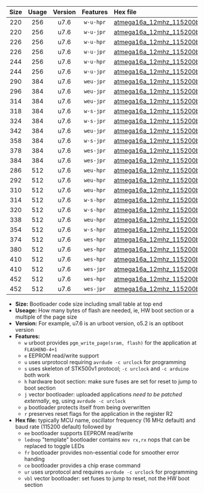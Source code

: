 |Size|Usage|Version|Features|Hex file|
|:-:|:-:|:-:|:-:|:--|
|220|256|u7.6|`w-u-hpr`|[atmega16a_12mhz_115200bps_ur.hex](https://raw.githubusercontent.com/stefanrueger/urboot/main//atmega16a_12mhz_115200bps_ur.hex)|
|220|256|u7.6|`w-u-jpr`|[atmega16a_12mhz_115200bps_ur_vbl.hex](https://raw.githubusercontent.com/stefanrueger/urboot/main//atmega16a_12mhz_115200bps_ur_vbl.hex)|
|226|256|u7.6|`w-u-hpr`|[atmega16a_12mhz_115200bps_lednop_ur.hex](https://raw.githubusercontent.com/stefanrueger/urboot/main//atmega16a_12mhz_115200bps_lednop_ur.hex)|
|226|256|u7.6|`w-u-jpr`|[atmega16a_12mhz_115200bps_lednop_ur_vbl.hex](https://raw.githubusercontent.com/stefanrueger/urboot/main//atmega16a_12mhz_115200bps_lednop_ur_vbl.hex)|
|244|256|u7.6|`w-u-hpr`|[atmega16a_12mhz_115200bps_lednop_fr_ur.hex](https://raw.githubusercontent.com/stefanrueger/urboot/main//atmega16a_12mhz_115200bps_lednop_fr_ur.hex)|
|244|256|u7.6|`w-u-jpr`|[atmega16a_12mhz_115200bps_lednop_fr_ur_vbl.hex](https://raw.githubusercontent.com/stefanrueger/urboot/main//atmega16a_12mhz_115200bps_lednop_fr_ur_vbl.hex)|
|290|384|u7.6|`weu-jpr`|[atmega16a_12mhz_115200bps_ee_ur_vbl.hex](https://raw.githubusercontent.com/stefanrueger/urboot/main//atmega16a_12mhz_115200bps_ee_ur_vbl.hex)|
|296|384|u7.6|`weu-jpr`|[atmega16a_12mhz_115200bps_ee_lednop_ur_vbl.hex](https://raw.githubusercontent.com/stefanrueger/urboot/main//atmega16a_12mhz_115200bps_ee_lednop_ur_vbl.hex)|
|314|384|u7.6|`weu-jpr`|[atmega16a_12mhz_115200bps_ee_lednop_fr_ur_vbl.hex](https://raw.githubusercontent.com/stefanrueger/urboot/main//atmega16a_12mhz_115200bps_ee_lednop_fr_ur_vbl.hex)|
|318|384|u7.6|`w-s-jpr`|[atmega16a_12mhz_115200bps_vbl.hex](https://raw.githubusercontent.com/stefanrueger/urboot/main//atmega16a_12mhz_115200bps_vbl.hex)|
|324|384|u7.6|`w-s-jpr`|[atmega16a_12mhz_115200bps_lednop_vbl.hex](https://raw.githubusercontent.com/stefanrueger/urboot/main//atmega16a_12mhz_115200bps_lednop_vbl.hex)|
|342|384|u7.6|`weu-jpr`|[atmega16a_12mhz_115200bps_ee_lednop_fr_ce_ur_vbl.hex](https://raw.githubusercontent.com/stefanrueger/urboot/main//atmega16a_12mhz_115200bps_ee_lednop_fr_ce_ur_vbl.hex)|
|358|384|u7.6|`w-s-jpr`|[atmega16a_12mhz_115200bps_lednop_fr_vbl.hex](https://raw.githubusercontent.com/stefanrueger/urboot/main//atmega16a_12mhz_115200bps_lednop_fr_vbl.hex)|
|378|384|u7.6|`wes-jpr`|[atmega16a_12mhz_115200bps_ee_vbl.hex](https://raw.githubusercontent.com/stefanrueger/urboot/main//atmega16a_12mhz_115200bps_ee_vbl.hex)|
|384|384|u7.6|`wes-jpr`|[atmega16a_12mhz_115200bps_ee_lednop_vbl.hex](https://raw.githubusercontent.com/stefanrueger/urboot/main//atmega16a_12mhz_115200bps_ee_lednop_vbl.hex)|
|286|512|u7.6|`weu-hpr`|[atmega16a_12mhz_115200bps_ee_ur.hex](https://raw.githubusercontent.com/stefanrueger/urboot/main//atmega16a_12mhz_115200bps_ee_ur.hex)|
|292|512|u7.6|`weu-hpr`|[atmega16a_12mhz_115200bps_ee_lednop_ur.hex](https://raw.githubusercontent.com/stefanrueger/urboot/main//atmega16a_12mhz_115200bps_ee_lednop_ur.hex)|
|310|512|u7.6|`weu-hpr`|[atmega16a_12mhz_115200bps_ee_lednop_fr_ur.hex](https://raw.githubusercontent.com/stefanrueger/urboot/main//atmega16a_12mhz_115200bps_ee_lednop_fr_ur.hex)|
|314|512|u7.6|`w-s-hpr`|[atmega16a_12mhz_115200bps.hex](https://raw.githubusercontent.com/stefanrueger/urboot/main//atmega16a_12mhz_115200bps.hex)|
|320|512|u7.6|`w-s-hpr`|[atmega16a_12mhz_115200bps_lednop.hex](https://raw.githubusercontent.com/stefanrueger/urboot/main//atmega16a_12mhz_115200bps_lednop.hex)|
|338|512|u7.6|`weu-hpr`|[atmega16a_12mhz_115200bps_ee_lednop_fr_ce_ur.hex](https://raw.githubusercontent.com/stefanrueger/urboot/main//atmega16a_12mhz_115200bps_ee_lednop_fr_ce_ur.hex)|
|354|512|u7.6|`w-s-hpr`|[atmega16a_12mhz_115200bps_lednop_fr.hex](https://raw.githubusercontent.com/stefanrueger/urboot/main//atmega16a_12mhz_115200bps_lednop_fr.hex)|
|374|512|u7.6|`wes-hpr`|[atmega16a_12mhz_115200bps_ee.hex](https://raw.githubusercontent.com/stefanrueger/urboot/main//atmega16a_12mhz_115200bps_ee.hex)|
|380|512|u7.6|`wes-hpr`|[atmega16a_12mhz_115200bps_ee_lednop.hex](https://raw.githubusercontent.com/stefanrueger/urboot/main//atmega16a_12mhz_115200bps_ee_lednop.hex)|
|410|512|u7.6|`wes-hpr`|[atmega16a_12mhz_115200bps_ee_lednop_fr.hex](https://raw.githubusercontent.com/stefanrueger/urboot/main//atmega16a_12mhz_115200bps_ee_lednop_fr.hex)|
|410|512|u7.6|`wes-jpr`|[atmega16a_12mhz_115200bps_ee_lednop_fr_vbl.hex](https://raw.githubusercontent.com/stefanrueger/urboot/main//atmega16a_12mhz_115200bps_ee_lednop_fr_vbl.hex)|
|452|512|u7.6|`wes-hpr`|[atmega16a_12mhz_115200bps_ee_lednop_fr_ce.hex](https://raw.githubusercontent.com/stefanrueger/urboot/main//atmega16a_12mhz_115200bps_ee_lednop_fr_ce.hex)|
|452|512|u7.6|`wes-jpr`|[atmega16a_12mhz_115200bps_ee_lednop_fr_ce_vbl.hex](https://raw.githubusercontent.com/stefanrueger/urboot/main//atmega16a_12mhz_115200bps_ee_lednop_fr_ce_vbl.hex)|

- **Size:** Bootloader code size including small table at top end
- **Useage:** How many bytes of flash are needed, ie, HW boot section or a multiple of the page size
- **Version:** For example, u7.6 is an urboot version, o5.2 is an optiboot version
- **Features:**
  + `w` urboot provides `pgm_write_page(sram, flash)` for the application at `FLASHEND-4+1`
  + `e` EEPROM read/write support
  + `u` uses urprotocol requiring `avrdude -c urclock` for programming
  + `s` uses skeleton of STK500v1 protocol; `-c urclock` and `-c arduino` both work
  + `h` hardware boot section: make sure fuses are set for reset to jump to boot section
  + `j` vector bootloader: uploaded applications *need to be patched externally*, eg, using `avrdude -c urclock`
  + `p` bootloader protects itself from being overwritten
  + `r` preserves reset flags for the application in the register R2
- **Hex file:** typically MCU name, oscillator frequency (16 MHz default) and baud rate (115200 default) followed by
  + `ee` bootloader supports EEPROM read/write
  + `lednop` "template" bootloader contains `mov rx,rx` nops that can be replaced to toggle LEDs
  + `fr` bootloader provides non-essential code for smoother error handing
  + `ce` bootloader provides a chip erase command
  + `ur` uses urprotocol and requires `avrdude -c urclock` for programming
  + `vbl` vector bootloader: set fuses to jump to reset, not the HW boot section
